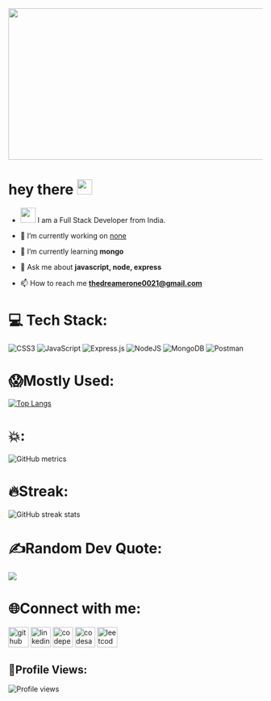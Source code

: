 <div align="center">
  <img src="https://drive.google.com/uc?export=view&id=1q833ehEjwDIYEK7eWLFyA3m7L17Nn1e3" width="700" height="300"/>
</div>


<h1>
  hey there
  <img src="https://media.giphy.com/media/hvRJCLFzcasrR4ia7z/giphy.gif" width="30px"/>
</h1> 

- <img src="https://media.giphy.com/media/WUlplcMpOCEmTGBtBW/giphy.gif" width="30"> I am a Full Stack Developer from India.

- 🔭 I’m currently working on [none](none)

- 🌱 I’m currently learning **mongo**

- 💬 Ask me about **javascript, node, express**

- 📫 How to reach me **thedreamerone0021@gmail.com**


# 💻 Tech Stack:
![CSS3](https://img.shields.io/badge/css3-%231572B6.svg?style=for-the-badge&logo=css3&logoColor=white)
![JavaScript](https://img.shields.io/badge/javascript-%23323330.svg?style=for-the-badge&logo=javascript&logoColor=%23F7DF1E)
![Express.js](https://img.shields.io/badge/express.js-%23404d59.svg?style=for-the-badge&logo=express&logoColor=%2361DAFB) 
![NodeJS](https://img.shields.io/badge/node.js-6DA55F?style=for-the-badge&logo=node.js&logoColor=white) 
![MongoDB](https://img.shields.io/badge/MongoDB-%234ea94b.svg?style=for-the-badge&logo=mongodb&logoColor=white) 
![Postman](https://img.shields.io/badge/Postman-FF6C37?style=for-the-badge&logo=postman&logoColor=white)


# 😱Mostly Used:
[![Top Langs](https://github-readme-stats.vercel.app/api/top-langs/?username=rajneesh0021)](https://github.com/anuraghazra/github-readme-stats)

# 💥:
![GitHub metrics](https://metrics.lecoq.io/rajneesh0021)  


# 🔥Streak:

![GitHub streak stats](https://streak-stats.demolab.com/?user=rajneesh0021)  

# ✍️Random Dev Quote:
![](https://quotes-github-readme.vercel.app/api?type=horizontal&theme=radical)

# 🌐Connect with me:
[<img src='https://cdn.jsdelivr.net/npm/simple-icons@3.0.1/icons/github.svg' alt='github' height='40'>](https://github.com/rajneesh0021) [<img src='https://cdn.jsdelivr.net/npm/simple-icons@3.0.1/icons/linkedin.svg' alt='linkedin' height='40'>](https://www.linkedin.com/in/rajneesh0021/)  [<img src='https://cdn.jsdelivr.net/npm/simple-icons@3.0.1/icons/codepen.svg' alt='codepen' height='40'>](https://codepen.io/rajneesh0021)  [<img src='https://cdn.jsdelivr.net/npm/simple-icons@3.0.1/icons/codesandbox.svg' alt='codesandbox' height='40'>](https://codesandbox.io/u/rajneesh0021)  [<img src='https://cdn.jsdelivr.net/npm/simple-icons@3.0.1/icons/leetcode.svg' alt='leetcode' height='40'>](https://leetcode.com/rajneesh0021/)  


## 👀Profile Views:
![Profile views](https://gpvc.arturio.dev/rajneesh0021) 
<!---
Rajneesh0021/Rajneesh0021 is a ✨ special ✨ repository because its `README.md` (this file) appears on your GitHub profile.
You can click the Preview link to take a look at your changes.
--->
